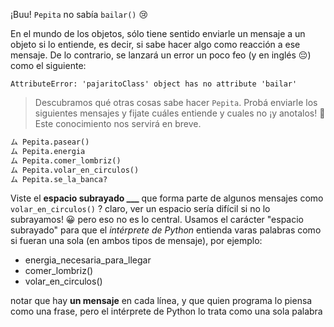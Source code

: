 ¡Buu! `Pepita` no sabía `bailar()` :cry:

En el mundo de los objetos, sólo tiene sentido enviarle un mensaje a un objeto si lo entiende, es decir, si sabe hacer algo como reacción a ese mensaje. De lo contrario, se lanzará un error un poco feo (y en inglés :pensive:) como el siguiente:

```
AttributeError: 'pajaritoClass' object has no attribute 'bailar'
```

> Descubramos qué otras cosas sabe hacer `Pepita`. Probá enviarle los siguientes mensajes y fijate cuáles entiende y cuales no ¡y anotalos! :memo:
Este conocimiento nos servirá en breve.
>

```python
ム Pepita.pasear()
ム Pepita.energia
ム Pepita.comer_lombriz()
ム Pepita.volar_en_circulos()
ム Pepita.se_la_banca?
```

Viste el **espacio subrayado ___** que forma parte de algunos mensajes como `volar_en_circulos()` ? 
claro, ver un espacio sería difícil si no lo subrayamos! :grinning: pero eso no es lo central. Usamos el carácter "espacio subrayado"  para que el *intérprete de Python* entienda varas palabras como si fueran una sola (en ambos tipos de mensaje), por ejemplo:

* energia_necesaria_para_llegar
* comer_lombriz()
* volar_en_circulos()

notar que hay **un  mensaje** en cada línea, y que quien programa lo piensa como una frase, pero el intérprete de Python lo trata como una sola palabra  